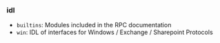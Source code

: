 ### idl

- `builtins`: Modules included in the RPC documentation
- `win`: IDL of interfaces for Windows / Exchange / Sharepoint Protocols
